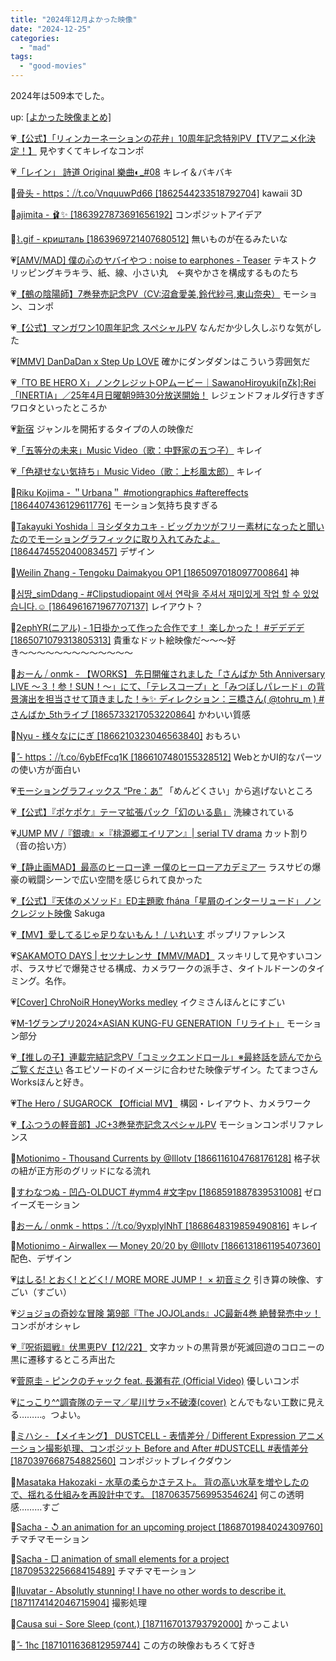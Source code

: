 ```yaml
---
title: "2024年12月よかった映像"
date: "2024-12-25"
categories: 
  - "mad"
tags: 
  - "good-movies"
---
```


2024年は509本でした。

<!--more-->

up: [\[よかった映像まとめ\]](/blog/2023-07-21-good-movies)

💗[【公式】「リィンカーネーションの花弁」10周年記念特別PV【TVアニメ化決定！】](https://youtu.be/BgRMC1VewSU) 見やすくてキレイなコンポ

💗[「レイン」 詩道 Original 樂曲◐\_#08](https://youtu.be/bb_zNKPGS_E) キレイ＆バキバキ

💙[骨头 - https：⧸⧸t.co⧸VnquuwPd66 \[1862544233518792704\]](https://x.com/i/status/1862544281946448154) kawaii 3D

💙[ajimita - 🩰✨ \[1863927873691656192\]](https://x.com/i/status/1863928031678468423) コンポジットアイデア

💙[⌇.gif - кришталь \[1863969721407680512\]](https://x.com/i/status/1863969817545289866) 無いものが在るみたいな

💗[\[AMV/MAD\] 僕の心のヤバイやつ : noise to earphones - Teaser](https://youtu.be/H_h4gHHfzK8) テキストクリッピングキラキラ、紙、線、小さい丸　←爽やかさを構成するものたち

💗[【鵺の陰陽師】7巻発売記念PV（CV:沼倉愛美,鈴代紗弓,東山奈央）](https://youtu.be/FBTq64J0WzQ) モーション、コンポ

💗[【公式】マンガワン10周年記念 スペシャルPV](https://youtu.be/gDoMo6dNEaA) なんだか少し久しぶりな気がした

💗[\[MMV\] DanDaDan x Step Up LOVE](https://youtu.be/FUYFvvf72zs) 確かにダンダダンはこういう雰囲気だ

💗[「TO BE HERO X」ノンクレジットOPムービー｜SawanoHiroyuki\[nZk\]:Rei「INERTIA」／25年4月日曜朝9時30分放送開始！](https://youtu.be/8QJ8KNdhkiA) レジェンドフォルダ行きすぎワロタといったところか

💗[新宿](https://youtu.be/ld7Fyv7NZmg) ジャンルを開拓するタイプの人の映像だ

💗[「五等分の未来」Music Video（歌：中野家の五つ子）](https://youtu.be/3cgaI_skzMU) キレイ

💗[「色褪せない気持ち」Music Video（歌：上杉風太郎）](https://youtu.be/9WdS4cHtb9M) キレイ

💙[Riku Kojima - ＂Urbana＂ #motiongraphics #aftereffects \[1864407436129611776\]](https://x.com/i/status/1864595580586218000) モーション気持ち良すぎる

💙[Takayuki Yoshida｜ヨシダタカユキ - ビッグカツがフリー素材になったと聞いたのでモーショングラフィックに取り入れてみたよ。 \[1864474552040083457\]](https://x.com/i/status/1864474974989504840) デザイン

💙[Weilin Zhang - Tengoku Daimakyou OP1 \[1865097018097700864\]](https://x.com/i/status/1865097874046157100) 神

💙[심땅\_simDdang - #Clipstudiopaint 에서 연락을 주셔서 재미있게 작업 할 수 있었습니다.☺️ \[1864961671967707137\]](https://x.com/i/status/1864962864634827035) レイアウト？

💙[2ephYR(ニアル) - 1日掛かって作った合作です！ 楽しかった！ #デデデデ \[1865071079313805313\]](https://x.com/i/status/1865229756075016343) 貴重なドット絵映像だ〜〜〜好き〜〜〜〜〜〜〜〜〜〜〜〜〜

💙[おーん ⧸ onmk - 【WORKS】 先日開催されました「さんばか 5th Anniversary LIVE 〜３！参！SUN！〜」にて、「テレスコープ」と「みつぼしパレード」の背景演出を担当させて頂きました！☕️✨ ディレクション：三橋さん( @tohru\_m ) #さんばか\_5thライブ \[1865733217053220864\]](https://x.com/i/status/1865735079236157889) かわいい質感

💙[Nyu - 様々なににぎ \[1866210323046563840\]](https://x.com/i/status/1866210592358555938) おもろい

💙[ً - https：⧸⧸t.co⧸6ybEfFcq1K \[1866107480155328512\]](https://x.com/i/status/1866107505933529446) WebとかUI的なパーツの使い方が面白い

💗[モーショングラフィックス &ldquo;Pre：あ&rdquo;](https://youtu.be/Pir2rhRR6Is) 「めんどくさい」から逃げないところ

💗[【公式】『ポケポケ』テーマ拡張パック「幻のいる島」](https://youtu.be/NFrnLi7ZCbc) 洗練されている

💗[JUMP MV /『銀魂』×『桃源郷エイリアン』| serial TV drama](https://youtu.be/LkpSfuHDMTg) カット割り（音の拾い方）

💗[【静止画MAD】最高のヒーロー達 ー僕のヒーローアカデミアー](https://youtu.be/W_zgmC4I8wM) ラスサビの爆豪の戦闘シーンで広い空間を感じられて良かった

💗[【公式】『天体のメソッド』ED主題歌 fhána「星屑のインターリュード」ノンクレジット映像](https://youtu.be/fu2LrpHQATY) Sakuga

💗[【MV】愛してるじゃ足りないもん！ / いれいす](https://youtu.be/hnur5Ne5EsA) ポップリファレンス

💗[SAKAMOTO DAYS | セツナレンサ【MMV/MAD】](https://youtu.be/IBbiohFlW0s) スッキリして見やすいコンポ、ラスサビで爆発させる構成、カメラワークの派手さ、タイトルドーンのタイミング。名作。

💗[\[Cover\] ChroNoiR HoneyWorks medley](https://youtu.be/dXduaq_QbdI) イクミさんほんとにすごい

💗[M-1グランプリ2024×ASIAN KUNG-FU GENERATION「リライト」](https://youtu.be/xZVHvBq-yVg) モーション部分

💗[【推しの子】連載完結記念PV「コミックエンドロール」※最終話を読んでからご覧ください](https://youtu.be/ecPHv_fY5Mg) 各エピソードのイメージに合わせた映像デザイン。たてまつさんWorksほんと好き。

💗[The Hero / SUGAROCK 【Official MV】](https://youtu.be/JgvNFmYiyHw) 構図・レイアウト、カメラワーク

💗[【ふつうの軽音部】JC+3巻発売記念スペシャルPV](https://youtu.be/w3WNcd3dzH4) モーションコンポリファレンス

💙[Motionimo - Thousand Currents by @Illotv \[1866116104768176128\]](https://x.com/motionimo/status/1867071883788640361) 格子状の紐が正方形のグリッドになる流れ

💙[すわなつぬ - 凹凸-OLDUCT #ymm4 #文字pv \[1868591887839531008\]](https://x.com/i/status/1868592068177842485) ゼロイーズモーション

💙[おーん ⧸ onmk - https：⧸⧸t.co⧸9yxplylNhT \[1868648319859490816\]](https://x.com/i/status/1868648649074565382) キレイ

💙[Motionimo - Airwallex — Money 20⧸20 by @Illotv \[1866131861195407360\]](https://x.com/i/status/1869065023089234173) 配色、デザイン

💗[はしる! とおく! とどく! / MORE MORE JUMP！ × 初音ミク](https://youtu.be/Rz_UKkElk9U) 引き算の映像、すごい（すごい）

💗[ジョジョの奇妙な冒険 第9部『The JOJOLands』JC最新4巻 絶賛発売中ッ！](https://youtu.be/GNPnCOyauR8) コンポがオシャレ

💗[『呪術廻戦』伏黒恵PV【12/22】](https://youtu.be/w3W83gMJsTQ) 文字カットの黒背景が死滅回遊のコロニーの黒に遷移するところ声出た

💗[菅原圭 - ピンクのチャック feat. 長瀬有花 (Official Video)](https://youtu.be/_O8YL__y0no) 優しいコンポ

💗[にっこり^^調査隊のテーマ／星川サラ×不破湊(cover)](https://youtu.be/3qCVLERRWNo) とんでもない工数に見える………。つよい。

💙[ミハシ - 【メイキング】 DUSTCELL - 表情差分 ⧸ Different Expression アニメーション撮影処理、コンポジット Before and After #DUSTCELL #表情差分 \[1870397668754882560\]](https://x.com/i/status/1870399279044657377) コンポジットブレイクダウン

💙[Masataka Hakozaki - 水草の柔らかさテスト。 背の高い水草を増やしたので、揺れる仕組みを再設計中です。 \[1870635756995354624\]](https://x.com/i/status/1870636137758544058) 何この透明感………すご

💙[Sacha - ↺ an animation for an upcoming project \[1868701984024309760\]](https://x.com/i/status/1868703956593156592) チマチマモーション

💙[Sacha - □ animation of small elements for a project \[1870953225668415489\]](https://x.com/i/status/1871111250840866831) チマチマモーション

💙[Iluvatar - Absolutly stunning! I have no other words to describe it. \[1871174142046715904\]](https://x.com/i/status/1871174203514511761) 撮影処理

💙[Causa sui - Sore Sleep (cont.) \[1871167013793792000\]](https://x.com/i/status/1871167486416269589) かっこよい

💙[ً - 1hc \[1871011636812959744\]](https://x.com/i/status/1871011657729896718) この方の映像おもろくて好き
